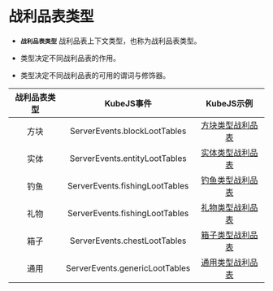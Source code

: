 # 战利品表类型

- **`战利品表类型`** 战利品表上下文类型，也称为战利品表类型。

- 类型决定不同战利品表的作用。

- 类型决定不同战利品表的可用的谓词与修饰器。

|   战利品表类型    |   KubeJS事件    |   KubeJS示例    |
|:------------:|:---------:|:---------:|
|   方块    |   ServerEvents.blockLootTables   |   [方块类型战利品表](./Block.md)   |
|   实体    |   ServerEvents.entityLootTables   |   [实体类型战利品表](./Entity.md)   |
|   钓鱼    |   ServerEvents.fishingLootTables   |   [钓鱼类型战利品表](./Fish.md)   |
|   礼物    |   ServerEvents.fishingLootTables   |   [礼物类型战利品表](./Gift.md)   |
|   箱子    |   ServerEvents.chestLootTables   |   [箱子类型战利品表](./Chest.md)   |
|   通用    |   ServerEvents.genericLootTables   |   [通用类型战利品表](./Generic.md)   |
